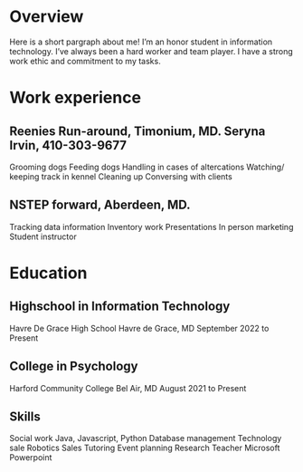 # Overview
Here is a short pargraph about me! I’m an honor student in information technology.
I’ve always been a hard worker and team player. I have a strong work ethic and commitment to my tasks. 


# Work experience
## Reenies Run-around, Timonium, MD. Seryna Irvin, 410-303-9677
Grooming dogs 
Feeding dogs 
Handling in cases of altercations 
Watching/ keeping track in kennel 
Cleaning up 
Conversing with clients 

## NSTEP forward, Aberdeen, MD. 
Tracking data information 
Inventory work 
Presentations 
In person marketing 
Student instructor 

# Education 
## Highschool in Information Technology 
Havre De Grace High School
Havre de Grace, MD 
September 2022 to Present 

## College in Psychology 
Harford Community College
Bel Air, MD 
August 2021 to Present 

## Skills 
Social work 
Java, Javascript, Python 
Database management 
Technology sale 
Robotics 
Sales 
Tutoring 
Event planning 
Research 
Teacher 
Microsoft  
Powerpoint 



